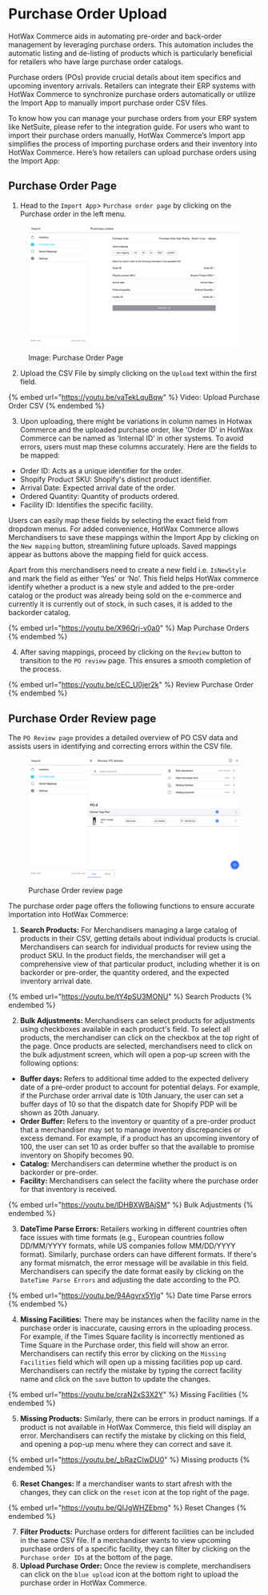 # Purchase Order Upload

HotWax Commerce aids in automating pre-order and back-order management by leveraging purchase orders. This automation includes the automatic listing and de-listing of products which is particularly beneficial for retailers who have large purchase order catalogs.

Purchase orders (POs) provide crucial details about item specifics and upcoming inventory arrivals. Retailers can integrate their ERP systems with HotWax Commerce to synchronize purchase orders automatically or utilize the Import App to manually import purchase order CSV files.

To know how you can manage your purchase orders from your ERP system like NetSuite, please refer to the integration guide. For users who want to import their purchase orders manually, HotWax Commerce’s Import app simplifies the process of importing purchase orders and their inventory into HotWax Commerce. Here’s how retailers can upload purchase orders using the Import App:

## Purchase Order Page

1. Head to the `Import App`> `Purchase order page` by clicking on the Purchase order in the left menu.

<figure><img src="../.gitbook/assets/spaces_WoOehPvuUvxQygGoR81q_uploads_OMytarwPHI8uhPtZTk01_2.webp" alt=""><figcaption><p>Image: Purchase Order Page</p></figcaption></figure>

2. Upload the CSV File by simply clicking on the `Upload` text within the first field.

{% embed url="https://youtu.be/vaTekLquBqw" %}
Video: Upload Purchase Order CSV
{% endembed %}

3. Upon uploading, there might be variations in column names in Hotwax Commerce and the uploaded purchase order, like 'Order ID' in HotWax Commerce can be named as 'Internal ID' in other systems. To avoid errors, users must map these columns accurately. Here are the fields to be mapped:

* Order ID: Acts as a unique identifier for the order.
* Shopify Product SKU: Shopify's distinct product identifier.
* Arrival Date: Expected arrival date of the order.
* Ordered Quantity: Quantity of products ordered.
* Facility ID: Identifies the specific facility.

Users can easily map these fields by selecting the exact field from dropdown menus. For added convenience, HotWax Commerce allows Merchandisers to save these mappings within the Import App by clicking on the `New mapping` button, streamlining future uploads. Saved mappings appear as buttons above the mapping field for quick access.

Apart from this merchandisers need to create a new field i.e. `IsNewStyle` and mark the field as either ‘Yes’ or ‘No’. This field helps HotWax commerce identify whether a product is a new style and added to the pre-order catalog or the product was already being sold on the e-commerce and currently it is currently out of stock, in such cases, it is added to the backorder catalog.

{% embed url="https://youtu.be/X96Qrj-v0a0" %}
Map Purchase Orders
{% endembed %}

4. After saving mappings, proceed by clicking on the `Review` button to transition to the `PO review` page. This ensures a smooth completion of the process.

{% embed url="https://youtu.be/cEC_U0jer2k" %}
Review Purchase Order
{% endembed %}

## Purchase Order Review page

The `PO Review page` provides a detailed overview of PO CSV data and assists users in identifying and correcting errors within the CSV file.&#x20;



<figure><img src="../.gitbook/assets/spaces_WoOehPvuUvxQygGoR81q_uploads_HCxGoQnkj1w0rx95fDvg_3.webp" alt=""><figcaption><p>Purchase Order review page</p></figcaption></figure>

The purchase order page offers the following functions to ensure accurate importation into HotWax Commerce:

1. **Search Products:** For Merchandisers managing a large catalog of products in their CSV, getting details about individual products is crucial. Merchandisers can search for individual products for review using the product SKU. In the product fields, the merchandiser will get a comprehensive view of that particular product, including whether it is on backorder or pre-order, the quantity ordered, and the expected inventory arrival date.

{% embed url="https://youtu.be/tY4pSU3MONU" %}
Search Products
{% endembed %}

2. **Bulk Adjustments:** Merchandisers can select products for adjustments using checkboxes available in each product's field. To select all products, the merchandiser can click on the checkbox at the top right of the page. Once products are selected, merchandisers need to click on the bulk adjustment screen, which will open a pop-up screen with the following options:

* **Buffer days:** Refers to additional time added to the expected delivery date of a pre-order product to account for potential delays. For example, if the Purchase order arrival date is 10th January, the user can set a buffer days of 10 so that the dispatch date for Shopify PDP will be shown as 20th January.
* **Order Buffer:** Refers to the inventory or quantity of a pre-order product that a merchandiser may set to manage inventory discrepancies or excess demand. For example, if a product has an upcoming inventory of 100, the user can set 10 as order buffer so that the available to promise inventory on Shopify becomes 90.
* **Catalog:** Merchandisers can determine whether the product is on backorder or pre-order.
* **Facility:** Merchandisers can select the facility where the purchase order for that inventory is received.

{% embed url="https://youtu.be/lDHBXWBAjSM" %}
Bulk Adjustments
{% endembed %}

3. **DateTime Parse Errors:** Retailers working in different countries often face issues with time formats (e.g., European countries follow DD/MM/YYYY formats, while US companies follow MM/DD/YYYY format). Similarly, purchase orders can have different formats. If there's any format mismatch, the error message will be available in this field. Merchandisers can specify the date format easily by clicking on the `DateTime Parse Errors` and adjusting the date according to the PO.

{% embed url="https://youtu.be/94Agvrx5YIg" %}
Date time Parse errors
{% endembed %}

4. **Missing Facilities:** There may be instances when the facility name in the purchase order is inaccurate, causing errors in the uploading process. For example, if the Times Square facility is incorrectly mentioned as Time Square in the Purchase order, this field will show an error. Merchandisers can rectify this error by clicking on the `Missing Facilities` field which will open up a missing facilities pop up card. Merchandisers can rectify the mistake by typing the correct facility name and click on the `save` button to update the changes.

{% embed url="https://youtu.be/craN2xS3X2Y" %}
Missing Facilities
{% endembed %}

5. **Missing Products:** Similarly, there can be errors in product namings. If a product is not available in HotWax Commerce, this field will display an error. Merchandisers can rectify the mistake by clicking on this field, and opening a pop-up menu where they can correct and save it.

{% embed url="https://youtu.be/_bRazCIwDU0" %}
Missing products
{% endembed %}

6. **Reset Changes:** If a merchandiser wants to start afresh with the changes, they can click on the `reset` icon at the top right of the page.

{% embed url="https://youtu.be/QIJgWHZEbmg" %}
Reset Changes
{% endembed %}

7. **Filter Products:** Purchase orders for different facilities can be included in the same CSV file. If a merchandiser wants to view upcoming purchase orders of a specific facility, they can filter by clicking on the `Purchase order IDs` at the bottom of the page.
8. **Upload Purchase Order:** Once the review is complete, merchandisers can click on the `blue upload` icon at the bottom right to upload the purchase order in HotWax Commerce.
